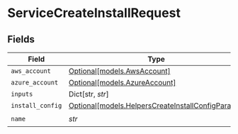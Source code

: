 # ServiceCreateInstallRequest


## Fields

| Field                                                                                              | Type                                                                                               | Required                                                                                           | Description                                                                                        |
| -------------------------------------------------------------------------------------------------- | -------------------------------------------------------------------------------------------------- | -------------------------------------------------------------------------------------------------- | -------------------------------------------------------------------------------------------------- |
| `aws_account`                                                                                      | [Optional[models.AwsAccount]](../models/awsaccount.md)                                             | :heavy_minus_sign:                                                                                 | N/A                                                                                                |
| `azure_account`                                                                                    | [Optional[models.AzureAccount]](../models/azureaccount.md)                                         | :heavy_minus_sign:                                                                                 | N/A                                                                                                |
| `inputs`                                                                                           | Dict[str, *str*]                                                                                   | :heavy_minus_sign:                                                                                 | N/A                                                                                                |
| `install_config`                                                                                   | [Optional[models.HelpersCreateInstallConfigParams]](../models/helperscreateinstallconfigparams.md) | :heavy_minus_sign:                                                                                 | N/A                                                                                                |
| `name`                                                                                             | *str*                                                                                              | :heavy_check_mark:                                                                                 | N/A                                                                                                |